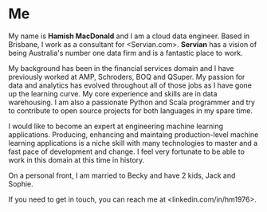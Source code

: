# Me

My name is **Hamish MacDonald** and I am a cloud data engineer.  Based in Brisbane, I work as a consultant for <Servian.com>.  **Servian** has a vision of being Australia's number one data firm and is a fantastic place to work.

My background has been in the financial services domain and I have previously worked at AMP, Schroders, BOQ and QSuper.  My passion for data and analytics has evolved throughout all of those jobs as I have gone up the learning curve.  My core experience and skills are in data warehousing.  I am also a passionate Python and Scala programmer and try to contribute to open source projects for both languages in my spare time.

I would like to become an expert at engineering machine learning applications.  Producing, enhancing and maintaing production-level machine learning applications is a niche skill with many technologies to master and a fast pace of development and change.  I feel very fortunate to be able to work in this domain at this time in history.

On a personal front, I am married to Becky and have 2 kids, Jack and Sophie.

If you need to get in touch, you can reach me at <linkedin.com/in/hm1976>.

